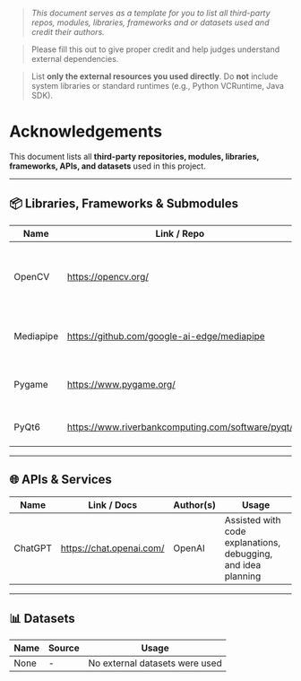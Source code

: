 > *This document serves as a template for you to list all third-party repos, modules, libraries, frameworks and or datasets used and credit their authors.*

> Please fill this out to give proper credit and help judges understand external dependencies.

> List **only the external resources you used directly**. Do **not** include system libraries or standard runtimes (e.g., Python VCRuntime, Java SDK). 

# Acknowledgements

This document lists all **third-party repositories, modules, libraries, frameworks, APIs, and datasets** used in this project.  

---

## 📦 Libraries, Frameworks & Submodules
| Name                 | Link / Repo                                           | Author(s)       | Usage                  |
|----------------------|-------------------------------------------------------|-----------------|------------------------|
| OpenCV    | https://opencv.org/    | Intel, Willow Garage, Itseez  | Computer Vision (camera access, frame processing) |
| Mediapipe | https://github.com/google-ai-edge/mediapipe               | Google  | Facial landmark detection & tracking |
| Pygame | https://www.pygame.org/ | Lenard Lindstrom, René Dudfield | Playing audio feedback |
| PyQt6 | https://www.riverbankcomputing.com/software/pyqt/ | Riverbank Computing Limited | User Interface (GUI) |

---

## 🌐 APIs & Services
| Name          | Link / Docs                        | Author(s)      | Usage                             |
|---------------|------------------------------------|----------------|-----------------------------------|
| ChatGPT | https://chat.openai.com/ | OpenAI | Assisted with code explanations, debugging, and idea planning |
---

## 📊 Datasets
| Name          | Source                              | Usage                             |
|---------------|-------------------------------------|-----------------------------------|
| None | - | No external datasets were used |